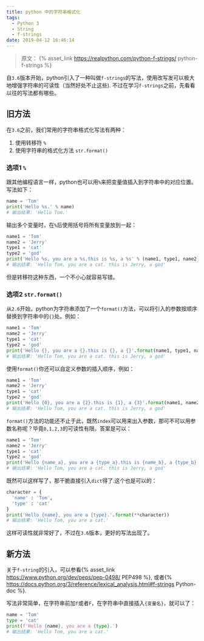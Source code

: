 ```yaml
---
title: python 中的字符串格式化
tags:
  - Python 3
  - String
  - f-strings
date: 2019-04-12 16:46:14
---
```


> 原文： {% asset_link https://realpython.com/python-f-strings/ python-f-strings %}

自`3.6`版本开始，python引入了一种叫做`f-strings`的写法，使用改写发可以极大地增强字符串的可读性（当然好处不止这些).
不过在学习`f-strings`之前，先看看以往的写法都有哪些。

## 旧方法
在`3.6`之前，我们常用的字符串格式化写法有两种：
 1. 使用转移符 `%`
 1. 使用字符串的格式化方法 `str.format()` 

### 选项1 `%`
跟其他编程语言一样，python也可以用`%`来把变量值插入到字符串中的对应位置。写法如下：
```python
name = 'Tom'
print('Hello %s.' % name)
# 输出结果: 'Hello Tom.'
```
输出多个变量时，在`%`后使用括号将所有变量放到一起：
```python
name1 = 'Tom'
name2 = 'Jerry'
type1 = 'cat'
type2 = 'god'
print('Hello %s, you are a %s.this is %s, a %s' % (name1, type1, name2, type2))
# 输出结果: 'Hello Tom, you are a cat. this is Jerry, a god'
```
但是转移符这种东西，一个不小心就容易写错。

### 选项2 `str.format()`
从`2.6`开始，python为字符串添加了一个`format()`方法，可以将引入的参数按顺序替换到字符串中的`{}`处。例如：
```python
name1 = 'Tom'
name2 = 'Jerry'
type1 = 'cat'
type2 = 'god'
print('Hello {}, you are a {}.this is {}, a {}'.format(name1, type1, name2, type2))
# 输出结果: 'Hello Tom, you are a cat. this is Jerry, a god'
```

使用`format()`你还可以自定义参数的插入顺序，例如：
```python
name1 = 'Tom'
name2 = 'Jerry'
type1 = 'cat'
type2 = 'god'
print('Hello {0}, you are a {2}.this is {1}, a {3}'.format(name1, name2, type1, type2))
# 输出结果: 'Hello Tom, you are a cat. this is Jerry, a god'
```

`format()`方法的功能还不止于此，既然`index`可以用来出入参数，那可不可以用参数名称呢？毕竟`0,1,2,3`的可读性有限。答案是可以：
```python
name1 = 'Tom'
name2 = 'Jerry'
type1 = 'cat'
type2 = 'god'
print('Hello {name_a}, you are a {type_a}.this is {name_b}, a {type_b}'.format(name_a = name1, name_b = name2, type_a = type1, type_b = type2))
# 输出结果: 'Hello Tom, you are a cat. this is Jerry, a god'
```

既然可以这样写了，那干脆直接引入`dict`得了.这个也是可以的：
```python
character = {
  'name' : 'Tom',
  'type' : 'cat'
}
print('Hello {name}, you are a {type}.'.format(**character))
# 输出结果: 'Hello Tom, you are a cat.'
```

这样可读性就非常好了，不过在`3.6`版本，更好的写法出现了。

## 新方法
关于`f-string`的引入，可以参看{% asset_link https://www.python.org/dev/peps/pep-0498/ PEP498 %}, 或者{% https://docs.python.org/3/reference/lexical_analysis.html#f-strings Python-doc %}.  


写法非常简单，在字符串前加`f`或者`F`，在字符串中直接插入`{变量名}`，就可以了：
```python
name = 'Tom'
type = 'cat'
print(f'Hello {name}, you are a {type}.')
# 输出结果: 'Hello Tom, you are a cat.'
```

